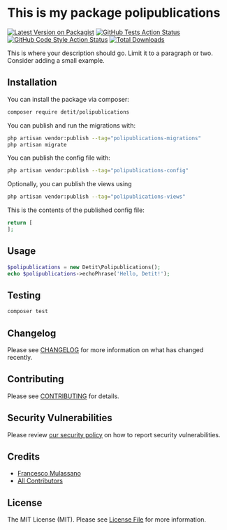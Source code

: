 # This is my package polipublications

[![Latest Version on Packagist](https://img.shields.io/packagist/v/detit/polipublications.svg?style=flat-square)](https://packagist.org/packages/detit/polipublications)
[![GitHub Tests Action Status](https://img.shields.io/github/actions/workflow/status/detit/polipublications/run-tests.yml?branch=main&label=tests&style=flat-square)](https://github.com/detit/polipublications/actions?query=workflow%3Arun-tests+branch%3Amain)
[![GitHub Code Style Action Status](https://img.shields.io/github/actions/workflow/status/detit/polipublications/fix-php-code-styling.yml?branch=main&label=code%20style&style=flat-square)](https://github.com/detit/polipublications/actions?query=workflow%3A"Fix+PHP+code+styling"+branch%3Amain)
[![Total Downloads](https://img.shields.io/packagist/dt/detit/polipublications.svg?style=flat-square)](https://packagist.org/packages/detit/polipublications)



This is where your description should go. Limit it to a paragraph or two. Consider adding a small example.

## Installation

You can install the package via composer:

```bash
composer require detit/polipublications
```

You can publish and run the migrations with:

```bash
php artisan vendor:publish --tag="polipublications-migrations"
php artisan migrate
```

You can publish the config file with:

```bash
php artisan vendor:publish --tag="polipublications-config"
```

Optionally, you can publish the views using

```bash
php artisan vendor:publish --tag="polipublications-views"
```

This is the contents of the published config file:

```php
return [
];
```

## Usage

```php
$polipublications = new Detit\Polipublications();
echo $polipublications->echoPhrase('Hello, Detit!');
```

## Testing

```bash
composer test
```

## Changelog

Please see [CHANGELOG](CHANGELOG.md) for more information on what has changed recently.

## Contributing

Please see [CONTRIBUTING](.github/CONTRIBUTING.md) for details.

## Security Vulnerabilities

Please review [our security policy](../../security/policy) on how to report security vulnerabilities.

## Credits

- [Francesco Mulassano](https://github.com/Detit)
- [All Contributors](../../contributors)

## License

The MIT License (MIT). Please see [License File](LICENSE.md) for more information.
